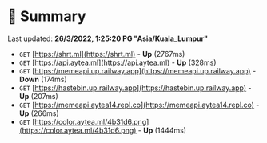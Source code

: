 # 📖 Summary
Last updated: **26/3/2022, 1:25:20 PG "Asia/Kuala_Lumpur"**

- `GET` [https://shrt.ml](https://shrt.ml) - **Up** (2767ms)
- `GET` [https://api.aytea.ml](https://api.aytea.ml) - **Up** (328ms)
- `GET` [https://memeapi.up.railway.app](https://memeapi.up.railway.app) - **Down** (174ms)
- `GET` [https://hastebin.up.railway.app](https://hastebin.up.railway.app) - **Up** (207ms)
- `GET` [https://memeapi.aytea14.repl.co](https://memeapi.aytea14.repl.co) - **Up** (266ms)
- `GET` [https://color.aytea.ml/4b31d6.png](https://color.aytea.ml/4b31d6.png) - **Up** (1444ms)
